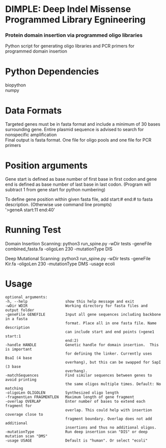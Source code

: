 # DIMPLE: Deep Indel Missense Programmed Library Egnineering
### Protein domain insertion via programmed oligo libraries
Python script for generating oligo libraries and PCR primers for programmed domain insertion

# Python Dependencies
biopython <br />
numpy

# Data Formats
Targeted genes must be in fasta format and include a minimum of 30 bases surrounding gene.
Entire plasmid sequence is advised to search for nonspecific amplification <br />
Final output is fasta format. One file for oligo pools and one file for PCR primers

# Position arguments
Gene start is defined as base number of first base in first codon and gene end is defined as base number of last base in last codon.
(Program will subtract 1 from gene start for python numbering)

To define gene position within given fasta file, add start:# end:# to fasta description. (Otherwise use command line prompts) <br />
'>geneA start:11 end:40'

# Running Test
Domain Insertion Scanning:
python3 run_spine.py -wDir tests -geneFile combined_fasta.fa -oligoLen 230 -mutationType DIS

Deep Mutational Scanning:
python3 run_spine.py -wDir tests -geneFile Kir.fa -oligoLen 230 -mutationType DMS -usage ecoli

# Usage
```
optional arguments:
-h, --help                 show this help message and exit
-wDir WDIR                 Working directory for fasta files and output folder
-geneFile GENEFILE         Input all gene sequences including backbone in a fasta
                           format. Place all in one fasta file. Name description
                           can include start and end points (>gene1 start:1
                           end:2)
-handle HANDLE             Genetic handle for domain insertion.  This is important
                           for defining the linker. Currently uses BsaI (4 base
                           overhang), but this can be swapped for SapI (3 base
                           overhang).
-matchSequences            Find similar sequences between genes to avoid printing
                           the same oligos multiple times. Default: No matching
-oligoLen OLIGOLEN         Synthesized oligo length
-fragmentLen FRAGMENTLEN   Maximum length of gene fragment
-overlap OVERLAP           Enter number of bases to extend each fragment for
                           overlap. This could help with insertion coverage close to
                           fragment boundary. Overlap does not add additional
                           insertions and thus no additional oligos.
-mutationType              Run deep insertion scan "DIS" or deep mutation scan "DMS"
-usage USAGE               Default is "human". Or select "ecoli"
```

